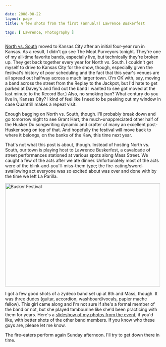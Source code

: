 ```yaml
--- 

date: 2008-08-22
layout: page
title: A few shots from the first (annual?) Lawrence Buskerfest

tags: [ Lawrence, Photography ]
---
```

[North vs. South](http://www.myspace.com/northvssouthmusicfestival) moved to Kansas City after an initial four-year run in Kansas. As a result, I didn't go see The Meat Purveyors tonight. They're one of my all-time favorite bands, especially live, but technically they're broken up. They get back together every year for North vs. South. I couldn't get myself to drive to Kansas City for the show, though, especially given the festival's history of poor scheduling and the fact that this year's venues are all spread out halfway across a much larger town. (I'm OK with, say, moving a band across the street from the Replay to the Jackpot, but I'd hate to get parked at Davey's and find out the band I wanted to see got moved at the last minute to the Record Bar.) Also, no smoking ban? What century do you live in, Kansas City? I kind of feel like I need to be peeking out my window in case Quantrill makes a repeat visit.

Enough bagging on North vs. South, though. I'll probably break down and go tomorrow night to see Grant Hart, the much-unappreciated other half of the Husker Du songwriting dynamic and crafter of many an excellent post-Husker song on top of that. And hopefully the festival will move back to where it belongs, on the banks of the Kaw, this time next year.

That's not what this post is about, though. Instead of hosting North vs. South, our town is playing host to Lawrence Buskerfest, a cavalcade of street performances stationed at various spots along Mass Street. We caught a few of the acts after we ate dinner. Unfortunately most of the acts were of the blink-and-you'll-miss-them type; the fire-eating/sword-swallowing act everyone was so excited about was over and done with by the time we left La Parilla.

<p>
<a href="http://www.flickr.com/photos/rockchalk/2788683808/" title="Busker Festival by ruralocity, on Flickr"><img src="http://farm4.static.flickr.com/3277/2788683808_fb9bc9b461.jpg" width="500" height="333" alt="Busker Festival" /></a>
</p>

I got a few good shots of a zydeco band set up at 8th and Mass, though. It was three dudes (guitar, accordion, washboard/vocals, papier mache fellow). This girl came along and I'm not sure if she's a formal member of the band or not, but she played tambourine like she'd been practicing with them for years. Here's a <a href="http://flickr.com/photos/rockchalk/tags/lawrencebuskerfestival2008/show/">slideshow of my photos from the event</a>, if you'd like, with better shots of the other band members. If you know who these guys are, please let me know.

The fire-eaters perform again Sunday afternoon. I'll try to get down there in time.
